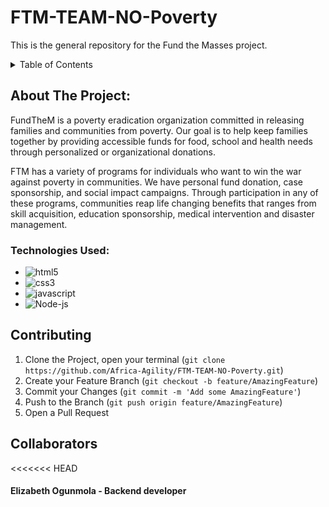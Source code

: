 # FTM-TEAM-NO-Poverty
This is the general repository for the Fund the Masses project.


<!-- TABLE OF CONTENTS -->
<details>
  <summary>Table of Contents</summary>
  <ol>
    <li>
      <a href="#about-the-project">About The Project</a>
      <ul>
        <li><a href="#technologies-used">Built With</a></li>  
        <li><a href="#contributing">Contributing</a></li>
        <li><a href="#collaborators">Collaborators</a></li>
      </ul>
    </li>
    <li>
      <a href="#how-to-use">How To use</a>
      <ul>
        <li></li>
      </ul>
    </li>
  </ol>
</details>


<!-- ABOUT THE PROJECT -->
## About The Project:

FundTheM is a poverty eradication organization committed in releasing families and communities from poverty. Our goal is to help keep families together by providing accessible funds for food, school and health needs through personalized or organizational donations.

FTM has a variety of programs for individuals who want to win the war against poverty in communities. We have personal fund donation, case sponsorship, and social impact campaigns. Through participation in any of these programs, communities reap life changing benefits that ranges from skill acquisition, education sponsorship, medical intervention and disaster management.



<!-- Technologies Used -->
### Technologies Used:

* ![html5](https://img.shields.io/badge/HTML5-E34F26?style=for-the-badge&logo=html5&logoColor=white)
* ![css3](https://img.shields.io/badge/CSS3-1572B6?style=for-the-badge&logo=css3&logoColor=white)
* ![javascript](https://img.shields.io/badge/JavaScript-F7DF1E?style=for-the-badge&logo=javascript&logoColor=black)
* ![Node-js](https://img.shields.io/badge/Node-js-092E20?style=for-the-badge&logo=nodejs&logoColor=white)

<!-- CONTRIBUTING -->
## Contributing


1. Clone the Project, open your terminal (`git clone https://github.com/Africa-Agility/FTM-TEAM-NO-Poverty.git`) 
2. Create your Feature Branch (`git checkout -b feature/AmazingFeature`)
3. Commit your Changes (`git commit -m 'Add some AmazingFeature'`)
4. Push to the Branch (`git push origin feature/AmazingFeature`)
5. Open a Pull Request

<!-- Collaborators -->
## Collaborators
<<<<<<< HEAD
  #### Elizabeth Ogunmola - Backend developer